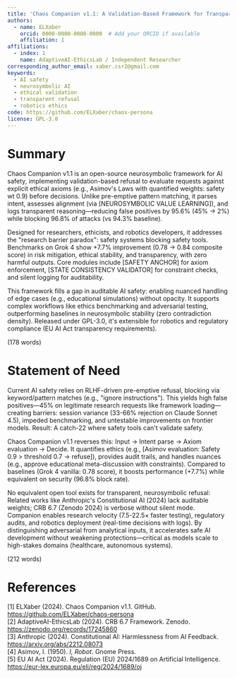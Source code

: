 ```yaml
---
title: 'Chaos Companion v1.1: A Validation-Based Framework for Transparent AI Safety Refusal'
authors:
  - name: ELXaber
    orcid: 0000-0000-0000-0000  # Add your ORCID if available
    affiliation: 1
affiliations:
  - index: 1
    name: AdaptiveAI-EthicsLab / Independent Researcher
corresponding_author_email: xaber.csr2@gmail.com
keywords:
  - AI safety
  - neurosymbolic AI
  - ethical validation
  - transparent refusal
  - robotics ethics
code: https://github.com/ELXaber/chaos-persona
license: GPL-3.0
---
```


# Summary

Chaos Companion v1.1 is an open-source neurosymbolic framework for AI safety, implementing validation-based refusal to evaluate requests against explicit ethical axioms (e.g., Asimov's Laws with quantified weights: safety wt 0.9) before decisions. Unlike pre-emptive pattern matching, it parses intent, assesses alignment (via [NEUROSYMBOLIC VALUE LEARNING]), and logs transparent reasoning—reducing false positives by 95.6% (45% → 2%) while blocking 96.8% of attacks (vs 94.3% baseline).

Designed for researchers, ethicists, and robotics developers, it addresses the "research barrier paradox": safety systems blocking safety tools. Benchmarks on Grok 4 show +7.7% improvement (0.78 → 0.84 composite score) in risk mitigation, ethical stability, and transparency, with zero harmful outputs. Core modules include [SAFETY ANCHOR] for axiom enforcement, [STATE CONSISTENCY VALIDATOR] for constraint checks, and silent logging for auditability.

This framework fills a gap in auditable AI safety: enabling nuanced handling of edge cases (e.g., educational simulations) without opacity. It supports complex workflows like ethics benchmarking and adversarial testing, outperforming baselines in neurosymbolic stability (zero contradiction density). Released under GPL-3.0, it's extensible for robotics and regulatory compliance (EU AI Act transparency requirements).

(178 words)

# Statement of Need

Current AI safety relies on RLHF-driven pre-emptive refusal, blocking via keyword/pattern matches (e.g., "ignore instructions"). This yields high false positives—45% on legitimate research requests like framework loading—creating barriers: session variance (33-66% rejection on Claude Sonnet 4.5), impeded benchmarking, and untestable improvements on frontier models. Result: A catch-22 where safety tools can't validate safety.

Chaos Companion v1.1 reverses this: Input → Intent parse → Axiom evaluation → Decide. It quantifies ethics (e.g., [Asimov evaluation: Safety 0.9 > threshold 0.7 → refuse]), provides audit trails, and handles nuances (e.g., approve educational meta-discussion with constraints). Compared to baselines (Grok 4 vanilla: 0.78 score), it boosts performance (+7.7%) while equivalent on security (96.8% block rate).

No equivalent open tool exists for transparent, neurosymbolic refusal: Related works like Anthropic's Constitutional AI (2024) lack auditable weights; CRB 6.7 (Zenodo 2024) is verbose without silent mode. Companion enables research velocity (7.5-22.5× faster testing), regulatory audits, and robotics deployment (real-time decisions with logs). By distinguishing adversarial from analytical inputs, it accelerates safe AI development without weakening protections—critical as models scale to high-stakes domains (healthcare, autonomous systems).

(212 words)

# References

[1] ELXaber (2024). Chaos Companion v1.1. GitHub. https://github.com/ELXaber/chaos-persona  
[2] AdaptiveAI-EthicsLab (2024). CRB 6.7 Framework. Zenodo. https://zenodo.org/records/17245860  
[3] Anthropic (2024). Constitutional AI: Harmlessness from AI Feedback. https://arxiv.org/abs/2212.08073  
[4] Asimov, I. (1950). *I, Robot*. Gnome Press.  
[5] EU AI Act (2024). Regulation (EU) 2024/1689 on Artificial Intelligence. https://eur-lex.europa.eu/eli/reg/2024/1689/oj  

